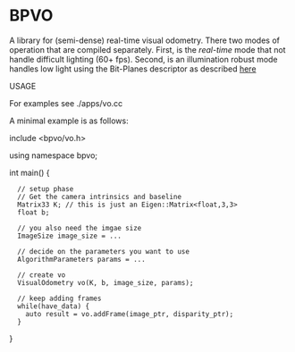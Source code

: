 # BPVO

A library for (semi-dense) real-time visual odometry. There two modes of
operation that are compiled separately. First, is the _real-time_ mode that not
handle difficult lighting (60+ fps). Second, is an illumination robust mode
handles low light using the Bit-Planes descriptor as described [here][bp]


USAGE

For examples see ./apps/vo.cc


A minimal example is as follows:

  include <bpvo/vo.h>

  using namespace bpvo;

  int main() {

	  // setup phase
	  // Get the camera intrinsics and baseline
	  Matrix33 K; // this is just an Eigen::Matrix<float,3,3>
	  float b;

	  // you also need the imgae size
	  ImageSize image_size = ...

	  // decide on the parameters you want to use
	  AlgorithmParameters params = ...

	  // create vo
	  VisualOdometry vo(K, b, image_size, params);

	  // keep adding frames
	  while(have_data) {
		auto result = vo.addFrame(image_ptr, disparity_ptr);
	  }

  }



[bp]: http://arxiv.org/abs/1602.00307
